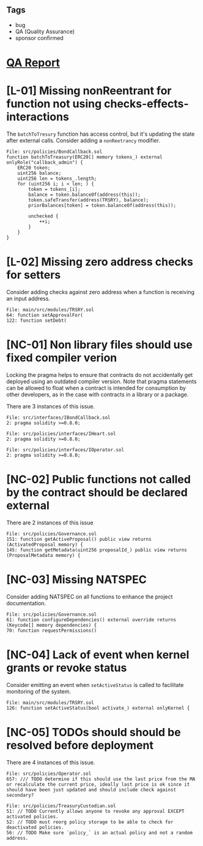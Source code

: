 ## Tags

- bug
- QA (Quality Assurance)
- sponsor confirmed

# [QA Report](https://github.com/code-423n4/2022-08-olympus-findings/issues/499) 

# [L-01] Missing nonReentrant for function not using checks-effects-interactions

The `batchToTresury` function has access control, but it's updating the state after external calls.
Consider adding a `nonReetrancy` modifier.

```
File: src/policies/BondCallback.sol
function batchToTreasury(ERC20[] memory tokens_) external onlyRole("callback_admin") {
    ERC20 token;
    uint256 balance;
    uint256 len = tokens_.length;
    for (uint256 i; i < len; ) {
        token = tokens_[i];
        balance = token.balanceOf(address(this));
        token.safeTransfer(address(TRSRY), balance);
        priorBalances[token] = token.balanceOf(address(this));

        unchecked {
            ++i;
        }
    }
}
```

# [L-02] Missing zero address checks for setters

Consider adding checks against zero address when a function is receiving an input address.

```
File: main/src/modules/TRSRY.sol
64: function setApprovalFor(
122: function setDebt(
```

# [NC-01] Non library files should use fixed compiler verion

Locking the pragma helps to ensure that contracts do not accidentally get deployed using an outdated compiler version.
Note that pragma statements can be allowed to float when a contract is intended for consumption by other developers, as in the case with contracts in a library or a package.

There are 3 instances of this issue.

```
File: src/interfaces/IBondCallback.sol
2: pragma solidity >=0.8.0;
```

```
File: src/policies/interfaces/IHeart.sol
2: pragma solidity >=0.8.0;
```

```
File: src/policies/interfaces/IOperator.sol
2: pragma solidity >=0.8.0;
```

# [NC-02] Public functions not called by the contract should be declared external

There are 2 instances of this issue

```
File: src/policies/Governance.sol
151: function getActiveProposal() public view returns (ActivatedProposal memory) {
145: function getMetadata(uint256 proposalId_) public view returns (ProposalMetadata memory) {
```

# [NC-03] Missing NATSPEC

Consider adding NATSPEC on all functions to enhance the project documentation.

```
File: src/policies/Governance.sol
61: function configureDependencies() external override returns (Keycode[] memory dependencies) {
70: function requestPermissions()
```

# [NC-04] Lack of event when kernel grants or revoke status

Consider emitting an event when `setActiveStatus` is called to facilitate monitoring of the system.

```
File: main/src/modules/TRSRY.sol
126: function setActiveStatus(bool activate_) external onlyKernel {
```

# [NC-05] TODOs should should be resolved before deployment

There are 4 instances of this issue.

```
File: src/policies/Operator.sol
657: /// TODO determine if this should use the last price from the MA or recalculate the current price, ideally last price is ok since it should have been just updated and should include check against secondary?
```

```
File: src/policies/TreasuryCustodian.sol
51: // TODO Currently allows anyone to revoke any approval EXCEPT activated policies.
52: // TODO must reorg policy storage to be able to check for deactivated policies.
56: // TODO Make sure `policy_` is an actual policy and not a random address.
```
